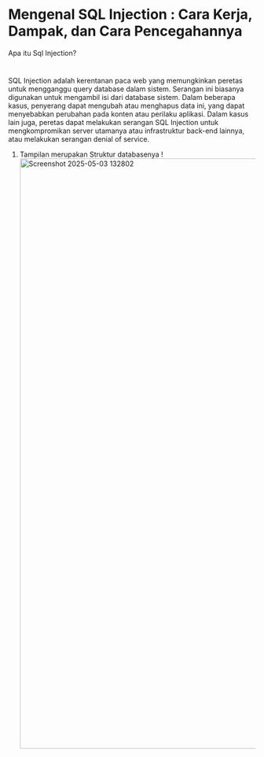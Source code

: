 # Mengenal SQL Injection : Cara Kerja, Dampak, dan Cara Pencegahannya #
Apa itu Sql Injection?
#
SQL Injection adalah kerentanan paca web yang memungkinkan peretas untuk mengganggu 
query database dalam sistem. Serangan ini biasanya digunakan untuk mengambil isi dari 
database sistem. Dalam beberapa kasus, penyerang dapat mengubah atau menghapus data ini, 
yang dapat menyebabkan perubahan pada konten atau perilaku aplikasi. Dalam kasus lain juga, 
peretas dapat melakukan serangan SQL Injection untuk mengkompromikan server utamanya 
atau infrastruktur back-end lainnya, atau melakukan serangan denial of service.

1. Tampilan merupakan Struktur databasenya
!<img width="1920" height="1200" alt="Screenshot 2025-05-03 132802" src="https://github.com/user-attachments/assets/69ed2668-0483-4ac0-aa8e-850bdd0b36db" />

